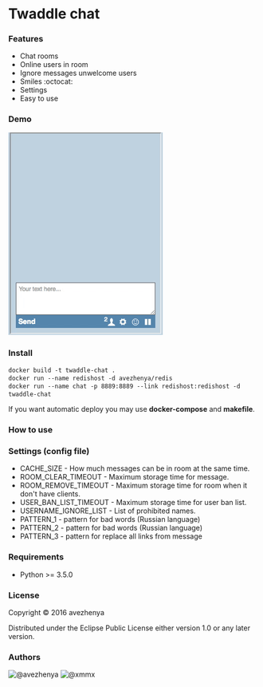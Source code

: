 # Twaddle chat

### Features
* Chat rooms
* Online users in room
* Ignore messages unwelcome users
* Smiles :octocat:
* Settings
* Easy to use

### Demo
![Demo](static/img/demo.gif)

### Install
```
docker build -t twaddle-chat .
docker run --name redishost -d avezhenya/redis
docker run --name chat -p 8889:8889 --link redishost:redishost -d twaddle-chat
```

If you want automatic deploy you may use **docker-compose** and **makefile**.

### How to use


### Settings (config file)
- CACHE_SIZE - How much messages can be in room at the same time.
- ROOM_CLEAR_TIMEOUT - Maximum storage time for message.
- ROOM_REMOVE_TIMEOUT - Maximum storage time for room when it don't have
        clients.
- USER_BAN_LIST_TIMEOUT - Maximum storage time for user ban list.
- USERNAME_IGNORE_LIST - List of prohibited names.
- PATTERN_1 - pattern for bad words (Russian language)
- PATTERN_2 - pattern for bad words (Russian language)
- PATTERN_3 - pattern for replace all links from message

### Requirements
- Python >= 3.5.0

### License
Copyright © 2016 avezhenya

Distributed under the Eclipse Public License either version 1.0 or any later version.

### Authors
![@avezhenya](https://github.com/avezhenya)
![@xmmx](https://github.com/xmmx)